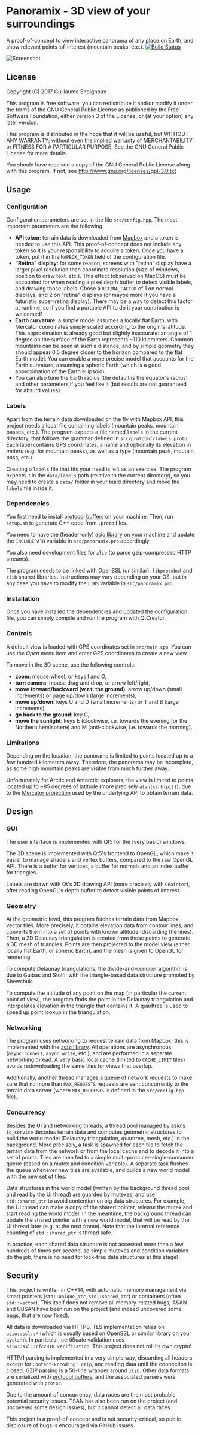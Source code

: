 # Panoramix - 3D view of your surroundings

A proof-of-concept to view interactive panorama of any place on Earth, and show relevant points-of-interest (mountain peaks, etc.). [![Build Status](https://travis-ci.org/gendx/panoramix.svg?branch=master)](https://travis-ci.org/gendx/panoramix)

![Screenshot](doc/screenshot.png)


## License

Copyright (C) 2017  Guillaume Endignoux

This program is free software: you can redistribute it and/or modify
it under the terms of the GNU General Public License as published by
the Free Software Foundation, either version 3 of the License, or
(at your option) any later version.

This program is distributed in the hope that it will be useful,
but WITHOUT ANY WARRANTY; without even the implied warranty of
MERCHANTABILITY or FITNESS FOR A PARTICULAR PURPOSE.  See the
GNU General Public License for more details.

You should have received a copy of the GNU General Public License
along with this program.  If not, see http://www.gnu.org/licenses/gpl-3.0.txt


## Usage

### Configuration

Configuration parameters are set in the file `src/config.hpp`.
The most important parameters are the following.

* **API token**: terrain data is downloaded from [Mapbox](https://www.mapbox.com/) and a token is needed to use this API.
This proof-of-concept does not include any token so it is your responsibility to acquire a token.
Once you have a token, put it in the `MAPBOX_TOKEN` field of the configuration file.
* **"Retina" display**: for some reason, screens with "retina" display have a larger pixel resolution than coordinate resolution (size of windows, position to draw text, etc.).
This effect (observed on MacOS) must be accounted for when reading a pixel depth buffer to detect visible labels, and drawing those labels.
Chose a `RETINA_FACTOR` of 1 on normal displays, and 2 on "retina" displays (or maybe more if you have a futuristic super-retina display).
There may be a way to detect this factor at runtime, so if you find a portable API to do it your contribution is welcomed!
* **Earth curvature**: a simple model assumes a locally flat Earth, with Mercator coordinates simply scaled according to the origin's latitude.
This approximation is already good but slightly inaccurate: an angle of 1 degree on the surface of the Earth represents ~110 kilometers.
Common mountains can be seen at such a distance, and by simple geometry they should appear 0.5 degree closer to the horizon compared to the flat Earth model.
You can enable a more precise model that accounts for the Earth curvature, assuming a spheric Earth (which is a good approximation of the Earth ellipsoid).
* You can also tune the Earth radius (the default is the equator's radius) and other parameters if you feel like it (but results are not guaranteed for absurd values).

### Labels

Apart from the terrain data downloaded on the fly with Mapbox API, this project needs a local file containing labels (mountain peaks, mountain passes, etc.).
The program expects a file named `labels` in the current directory, that follows the grammar defined in `src/protobuf/labels.proto`.
Each label contains GPS coordinates, a name and optionally its elevation in *meters* (e.g. for mountain peaks), as well as a type (mountain peak, moutain pass, etc.).

Creating a `labels` file that fits your need is left as an exercise.
The program expects it in the `data/labels` path (relative to the current directory), so you may need to create a `data/` folder in your build directory and move the `labels` file inside it.

### Dependencies

You first need to install [protocol buffers](https://developers.google.com/protocol-buffers/) on your machine.
Then, run `setup.sh` to generate C++ code from `.proto` files.

You need to have the (header-only) [asio library](https://think-async.com/) on your machine and update the `INCLUDEPATH` variable in `src/panoramix.pro` accordingly.

You also need development files for `zlib` (to parse gzip-compressed HTTP streams).

The program needs to be linked with OpenSSL (or similar), `libprotobuf` and `zlib` shared libraries.
Instructions may vary depending on your OS, but in any case you have to modify the `LIBS` variable in `src/panoramix.pro`.

### Installation

Once you have installed the dependencies and updated the configuration file, you can simply compile and run the program with QtCreator.

### Controls

A default view is loaded with GPS coordinates set in `src/main.cpp`.
You can use the *Open* menu item and enter GPS coordinates to create a new view.

To move in the 3D scene, use the following controls:

* **zoom**: mouse wheel, or keys I and O,
* **turn camera**: mouse drag and drop, or arrow left/right,
* **move forward/backward (w.r.t. the ground)**: arrow up/down (small increments) or page up/down (large increments),
* **move up/down**: keys U and D (small increments) or T and B (large increments),
* **go back to the ground**: key G,
* **move the sunlight**: keys E (clockwise, i.e. towards the evening for the Northern hemisphere) and M (anti-clockwise, i.e. towards the morning).

### Limitations

Depending on the location, the panorama is limited to points located up to a few hundred kilometers away.
Therefore, the panorama may be incomplete, as some high mountain peaks are visible from much further away.

Unfortunately for Arctic and Antarctic explorers, the view is limited to points located up to ~85 degrees of latitude (more precisely `atan(sinh(pi))`), due to the [Mercator projection](https://en.wikipedia.org/wiki/Web_Mercator) used by the underlying API to obtain terrain data.


## Design

### GUI

The user interface is implemented with Qt5 for the (very basic) windows.

The 3D scene is implemented with Qt5's frontend to OpenGL, which make it easier to manage shaders and vertex buffers, compared to the raw OpenGL API.
There is a buffer for vertices, a buffer for normals and an index buffer for triangles.

Labels are drawn with Qt's 2D drawing API (more precisely with `QPainter`), after reading OpenGL's depth buffer to detect visible points of interest.

### Geometry

At the geometric level, this program fetches terrain data from Mapbox vector tiles.
More precisely, it obtains elevation data from contour lines, and converts them into a set of points with known altitude (discarding the lines).
Then, a 2D Delaunay triangulation is created from these points to generate a 3D mesh of triangles.
Points are then projected to the model view (either locally flat Earth, or spheric Earth), and the mesh is given to OpenGL for rendering.

To compute Delaunay triangulations, the divide-and-conquer algorithm is due to Guibas and Stolfi, with the triangle-based data structure promoted by Shewchuk.

To compute the altitude of any point on the map (in particular the current point of view), the program finds the point in the Delaunay triangulation and interpolates elevation in the triangle that contains it.
A quadtree is used to speed up point lookup in the triangulation.

### Networking

The program uses networking to request terrain data from Mapbox; this is implemented with the [`asio` library](https://think-async.com/).
All operations are asynchronous (`async_connect`, `async_write`, etc.), and are performed in a separate networking thread.
A very basic local cache (limited to `CACHE_LIMIT` tiles) avoids redownloading the same tiles for views that overlap.

Additionally, another thread manages a queue of network requests to make sure that no more than `MAX_REQUESTS` requests are sent concurrently to the terrain data server (where `MAX_REQUESTS` is defined in the `src/config.hpp` file).

### Concurrency

Besides the UI and networking threads, a thread pool managed by asio's `io_service` decodes terrain data and computes geometric structures to build the world model (Delaunay triangulation, quadtree, mesh, etc.) in the background.
More precisely, a task is spawned for each tile to fetch the terrain data from the network or from the local cache and to decode it into a set of points.
Tiles are then fed to a simple multi-producer-single-consumer queue (based on a mutex and condition variable).
A separate task flushes the queue whenever new tiles are available, and builds a new world model with the new set of tiles.

Data structures in the world model (written by the background thread pool and read by the UI thread) are guarded by mutexes, and use `std::shared_ptr` to avoid contention on big data structures.
For example, the UI thread can make a copy of the shared pointer, release the mutex and start reading the world model.
In the meantime, the background thread can update the shared pointer with a new world model, that will be read by the UI thread later (e.g. at the next frame).
Note that the internal reference counting of `std::shared_ptr` is thread safe.

In practice, each shared data structure is not accessed more than a few hundreds of times per second, so simple mutexes and condition variables do the job, there is no need for lock-free data structures at this stage!


## Security

This project is written in C++14, with automatic memory management via smart pointers (`std::unique_ptr`, `std::shared_ptr`) or containers (often `std::vector`).
This itself does not remove all memory-related bugs; ASAN and UBSAN have been run on the project (and indeed uncovered some bugs, that are now fixed).

All data is downloaded via HTTPS.
TLS implementation relies on `asio::ssl::*` (which is usually based on OpenSSL or similar library on your system).
In particular, certificate validation uses `asio::ssl::rfc2818_verification`.
This project does not roll its own crypto!

HTTP/1 parsing is implemented in a very simple way, discarding all headers except for `Content-Encoding: gzip`, and reading data until the connection is closed.
GZIP parsing is a 50-line wrapper around `zlib`.
Other data formats are serialized with [protocol buffers](https://developers.google.com/protocol-buffers/), and the associated parsers were generated with `protoc`.

Due to the amount of concurrency, data races are the most probable potential security issues.
TSAN has also been run on the project (and uncovered some design issues), but it cannot detect all data races.

This project is a proof-of-concept and is not security-critical, so public disclosure of bugs is encouraged via GitHub issues.

